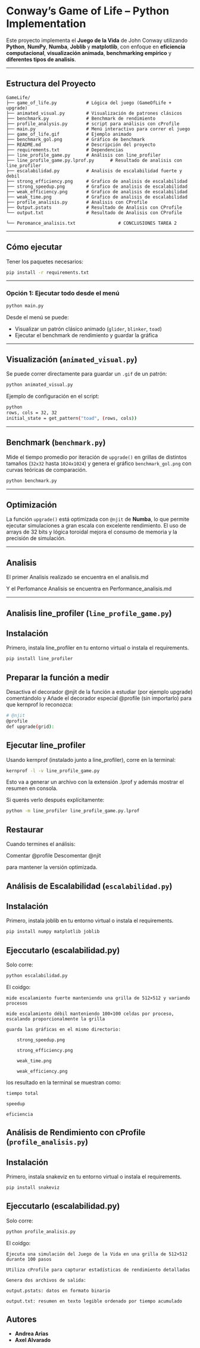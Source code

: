 #  Conway’s Game of Life – Python Implementation

Este proyecto implementa el **Juego de la Vida** de John Conway utilizando **Python**, **NumPy**, **Numba**, **Joblib** y **matplotlib**, con enfoque en **eficiencia computacional**, **visualización animada**, **benchmarking empírico** y **diferentes tipos de analisis**.

---

##  Estructura del Proyecto

```
GameLife/
├── game_of_life.py           # Lógica del juego (GameOfLife + upgrade)
├── animated_visual.py        # Visualización de patrones clásicos
├── benchmark.py              # Benchmark de rendimiento
├── profile_analysis.py       # script para análisis con cProfile
├── main.py                   # Menú interactivo para correr el juego
├── game_of_life.gif          # Ejemplo animado
├── benchmark_gol.png         # Gráfico de benchmark
├── README.md                 # Descripción del proyecto
├── requirements.txt          # Dependencias
├── line_profile_game.py      # Análisis con line_profiler
├── line_profile_game.py.lprof.py      # Resultado de analisis con line_profiler
├── escalabilidad.py          # Analisis de escalabilidad fuerte y debil
├── strong_efficiency.png     # Grafico de analisis de escalabilidad
├── strong_speedup.png        # Grafico de analisis de escalabilidad
├── weak_efficiency.png       # Grafico de analisis de escalabilidad
├── weak_time.png             # Grafico de analisis de escalabilidad
├── profile_analisis.py       # Analisis con CProfile
├── Output.pstats             # Resultado de Analisis con CProfile
└── output.txt                # Resultado de Analisis con CProfile

└── Peromance_analisis.txt                # CONCLUSIONES TAREA 2

```

---

##  Cómo ejecutar

Tener los paquetes necesarios:

```bash
pip install -r requirements.txt
```

---

###  Opción 1: Ejecutar todo desde el menú

```bash
python main.py
```

Desde el menú se puede:

- Visualizar un patrón clásico animado (`glider`, `blinker`, `toad`)
- Ejecutar el benchmark de rendimiento y guardar la gráfica

---

##  Visualización (`animated_visual.py`)

Se puede correr directamente para guardar un `.gif` de un patrón:

```bash
python animated_visual.py
```

Ejemplo de configuración en el script:

```bash
python
rows, cols = 32, 32
initial_state = get_pattern("toad", (rows, cols))
```

---

##  Benchmark (`benchmark.py`)

Mide el tiempo promedio por iteración de `upgrade()` en grillas de distintos tamaños (`32x32` hasta `1024x1024`) y genera el gráfico `benchmark_gol.png` con curvas teóricas de comparación.

```bash
python benchmark.py
```

---

##  Optimización

La función `upgrade()` está optimizada con `@njit` de **Numba**, lo que permite ejecutar simulaciones a gran escala con excelente rendimiento. El uso de arrays de 32 bits y lógica toroidal mejora el consumo de memoria y la precisión de simulación.

---


##  Analisis

El primer Analisis realizado se encuentra en el analisis.md

Y el Perfomance Analisis se encuentra en Performance_analisis.md

---

## Analisis line_profiler (`line_profile_game.py`)

## Instalación
Primero, instala line_profiler en tu entorno virtual o instala el requirements.

```bash
pip install line_profiler
```

## Preparar la función a medir
Desactiva el decorador @njit de la función a estudiar (por ejemplo upgrade) comentándolo y Añade el decorador especial @profile (sin importarlo) para que kernprof lo reconozca:

```bash
# @njit
@profile
def upgrade(grid):
```


## Ejecutar line_profiler
Usando kernprof (instalado junto a line_profiler), corre en la terminal:

```bash
kernprof -l -v line_profile_game.py

```
Esto va a generar un archivo con la extensión .lprof y además mostrar el resumen en consola.

Si querés verlo después explícitamente:

```bash
python -m line_profiler line_profile_game.py.lprof

```

## Restaurar 
Cuando termines el análisis:

Comentar @profile
Descomentar @njit

para mantener la versión optimizada.

## Análisis de Escalabilidad (`escalabilidad.py`)

## Instalación
Primero, instala joblib en tu entorno virtual o instala el requirements.

```bash
pip install numpy matplotlib joblib
```

## Ejeccutarlo (escalabilidad.py)

Solo corre:

```bash
python escalabilidad.py
```


El coidgo:

    mide escalamiento fuerte manteniendo una grilla de 512×512 y variando procesos

    mide escalamiento débil manteniendo 100×100 celdas por proceso, escalando proporcionalmente la grilla

    guarda las gráficas en el mismo directorio:

        strong_speedup.png

        strong_efficiency.png

        weak_time.png

        weak_efficiency.png

los resultado en la terminal se muestran como:

    tiempo total

    speedup

    eficiencia


## Análisis de Rendimiento con cProfile (`profile_analisis.py`)


## Instalación
Primero, instala snakeviz en tu entorno virtual o instala el requirements.

```bash
pip install snakeviz
```

## Ejeccutarlo (escalabilidad.py)

Solo corre:

```bash
python profile_analisis.py

```
El coidgo:

    Ejecuta una simulación del Juego de la Vida en una grilla de 512×512 durante 100 pasos

    Utiliza cProfile para capturar estadísticas de rendimiento detalladas

    Genera dos archivos de salida:

    output.pstats: datos en formato binario

    output.txt: resumen en texto legible ordenado por tiempo acumulado

    
## 

##  Autores

- **Andrea Arias**  
- **Axel Alvarado**  

